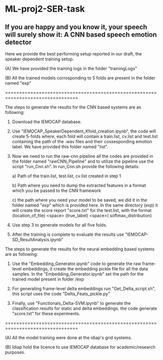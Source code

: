 # ML-proj2-SER-task
## If you are happy and you know it, your speech will surely show it: A CNN based speech emotion detector 
Here we provide the best performing setup reported in our draft, the speaker dependent training setup.

(A) We have provided the training logs in the folder "trainingLogs" 

(B) All the trained models corrosponding to 5 folds are present in the folder named "exp"

================================================================================

The steps to generate the results for the CNN based systems are as following:

1. Download the IEMOCAP database.

2. Use "IEMOCAP_SpeakerDependent_Kfold_creation.ipynb", the code will create 5-folds where, each fold will contain a train.list, cv.list and test.list containing the path of the .wav files and their cossesponding emotion label. We have provided this folder named "list".

3. Now we need to run the raw-cnn pipeline all the codes are provided in the folder named "rawCNN_Pipeline" and to utilize the pipeline use the script "run_Cnn.sh". In run_Cnn.sh provide the following details:
      
      a) Path of the train.list, test.list, cv.list created in step 1
      
      b) Path where you need to dump the extracted features in a format which you be passed to the CNN framework
      
      c) the path where you need your model to be saved, we did it in the folder named "exp" which is provided here. In the same directory (exp) it will create            the score report "score.txt" for the test.list, with the format (location_of_file) \<space\> (true_label) \<space\>( softmax_distribution)

4. Use step 3 to generate models for all five folds.

5. After the training is complete to evaluate the results use "IEMOCAP-SD_ResultAnalysis.ipynb"

      
The steps to generate the results for the neural embedding based systems are as following:
  
1. Use the "Embedding_Generator.ipynb" code to generate the raw frame-level embeddings, it create the embedding pickle file for all the data samples. In the "Embedding_Generator.ipynb" set the path for the trained model present in folder /exp 

2. For generating frame-level delta embeddings run "Get_Delta_script.sh", this script uses the code "Delta_Feats_pickle.py"
  
3. Finally, use "Functionals_Delta-SVM.ipynb" to generate the classification results for static and delta embeddings. the code generate "score.txt" for these experiments.

  ================================================================================
  
 (A) All the model training were done at the idiap's grid systems. 
 
 (B) Idiap hold the licence to use IEMOCAP database for academic/research purposes.
  

 
